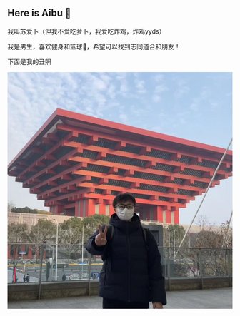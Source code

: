 ## Here is Aibu 👋

我叫苏爱卜（但我不爱吃萝卜，我爱吃炸鸡，炸鸡yyds）

我是男生，喜欢健身和篮球🏀，希望可以找到志同道合和朋友！

下面是我的丑照

![me](assets/aibu-pic.png)